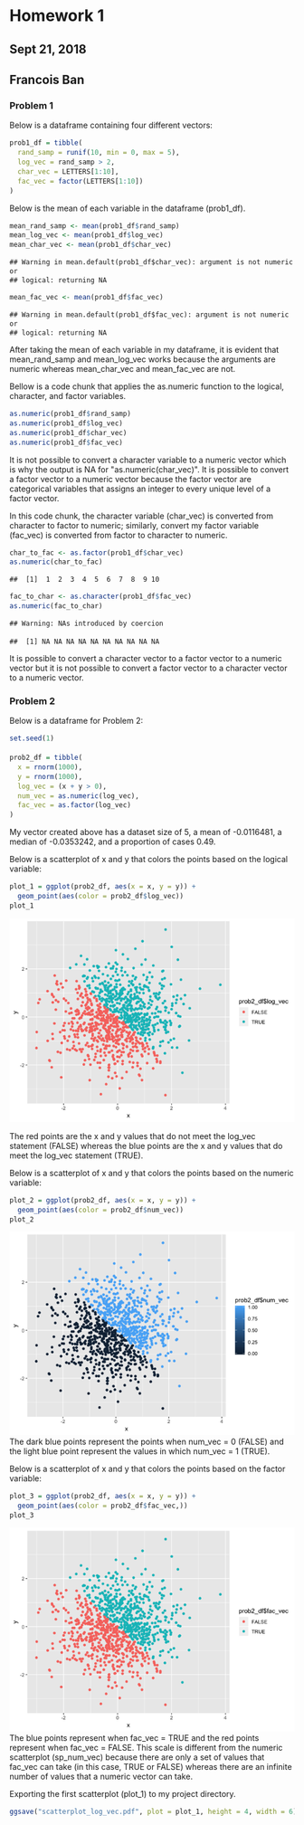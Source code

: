 Homework 1
================

Sept 21, 2018
-------------

Francois Ban
------------

### Problem 1

Below is a dataframe containing four different vectors:

``` r
prob1_df = tibble(
  rand_samp = runif(10, min = 0, max = 5),
  log_vec = rand_samp > 2,
  char_vec = LETTERS[1:10],
  fac_vec = factor(LETTERS[1:10])
)
```

Below is the mean of each variable in the dataframe (prob1\_df).

``` r
mean_rand_samp <- mean(prob1_df$rand_samp)
mean_log_vec <- mean(prob1_df$log_vec)
mean_char_vec <- mean(prob1_df$char_vec)
```

    ## Warning in mean.default(prob1_df$char_vec): argument is not numeric or
    ## logical: returning NA

``` r
mean_fac_vec <- mean(prob1_df$fac_vec)
```

    ## Warning in mean.default(prob1_df$fac_vec): argument is not numeric or
    ## logical: returning NA

After taking the mean of each variable in my dataframe, it is evident that mean\_rand\_samp and mean\_log\_vec works because the arguments are numeric whereas mean\_char\_vec and mean\_fac\_vec are not.

Bellow is a code chunk that applies the as.numeric function to the logical, character, and factor variables.

``` r
as.numeric(prob1_df$rand_samp)
as.numeric(prob1_df$log_vec)
as.numeric(prob1_df$char_vec)
as.numeric(prob1_df$fac_vec)
```

It is not possible to convert a character variable to a numeric vector which is why the output is NA for "as.numeric(char\_vec)". It is possible to convert a factor vector to a numeric vector because the factor vector are categorical variables that assigns an integer to every unique level of a factor vector.

In this code chunk, the character variable (char\_vec) is converted from character to factor to numeric; similarly, convert my factor variable (fac\_vec) is converted from factor to character to numeric.

``` r
char_to_fac <- as.factor(prob1_df$char_vec)
as.numeric(char_to_fac)
```

    ##  [1]  1  2  3  4  5  6  7  8  9 10

``` r
fac_to_char <- as.character(prob1_df$fac_vec)
as.numeric(fac_to_char)
```

    ## Warning: NAs introduced by coercion

    ##  [1] NA NA NA NA NA NA NA NA NA NA

It is possible to convert a character vector to a factor vector to a numeric vector but it is not possible to convert a factor vector to a character vector to a numeric vector.

### Problem 2

Below is a dataframe for Problem 2:

``` r
set.seed(1)

prob2_df = tibble(
  x = rnorm(1000),
  y = rnorm(1000),
  log_vec = (x + y > 0),
  num_vec = as.numeric(log_vec),
  fac_vec = as.factor(log_vec)
)
```

My vector created above has a dataset size of 5, a mean of -0.0116481, a median of -0.0353242, and a proportion of cases 0.49.

Below is a scatterplot of x and y that colors the points based on the logical variable:

``` r
plot_1 = ggplot(prob2_df, aes(x = x, y = y)) +
  geom_point(aes(color = prob2_df$log_vec))
plot_1
```

![](HW1_files/figure-markdown_github/sp_log_vec-1.png)

The red points are the x and y values that do not meet the log\_vec statement (FALSE) whereas the blue points are the x and y values that do meet the log\_vec statement (TRUE).

Below is a scatterplot of x and y that colors the points based on the numeric variable:

``` r
plot_2 = ggplot(prob2_df, aes(x = x, y = y)) +
  geom_point(aes(color = prob2_df$num_vec))
plot_2
```

![](HW1_files/figure-markdown_github/sp_num_vec-1.png) The dark blue points represent the points when num\_vec = 0 (FALSE) and the light blue point represent the values in which num\_vec = 1 (TRUE).

Below is a scatterplot of x and y that colors the points based on the factor variable:

``` r
plot_3 = ggplot(prob2_df, aes(x = x, y = y)) +
  geom_point(aes(color = prob2_df$fac_vec,))
plot_3
```

![](HW1_files/figure-markdown_github/sp_fac_vec-1.png) The blue points represent when fac\_vec = TRUE and the red points represent when fac\_vec = FALSE. This scale is different from the numeric scatterplot (sp\_num\_vec) because there are only a set of values that fac\_vec can take (in this case, TRUE or FALSE) whereas there are an infinite number of values that a numeric vector can take.

Exporting the first scatterplot (plot\_1) to my project directory.

``` r
ggsave("scatterplot_log_vec.pdf", plot = plot_1, height = 4, width = 6)
```
